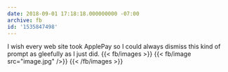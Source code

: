 ```yaml
---
date: 2018-09-01 17:18:18.000000000 -07:00
archive: fb
id: '1535847498'
---
```


I wish every web site took ApplePay so I could always dismiss this kind of prompt as gleefully as I just did.
{{< fb/images >}}
{{< fb/image src="image.jpg" />}}
{{< /fb/images >}}
